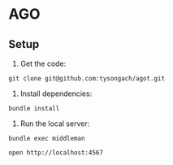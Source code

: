 # AGO

## Setup

1. Get the code:

  ```
  git clone git@github.com:tysongach/agot.git
  ```

1. Install dependencies:

  ```
  bundle install
  ```

1. Run the local server:

  ```
  bundle exec middleman
  ```

  ```
  open http://localhost:4567
  ```
